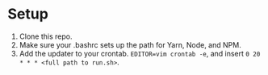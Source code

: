 # Setup

1. Clone this repo.
2. Make sure your .bashrc sets up the path for Yarn, Node, and NPM.
3. Add the updater to your crontab. `EDITOR=vim crontab -e`, and insert `0 20 * * * <full path to run.sh>`.


